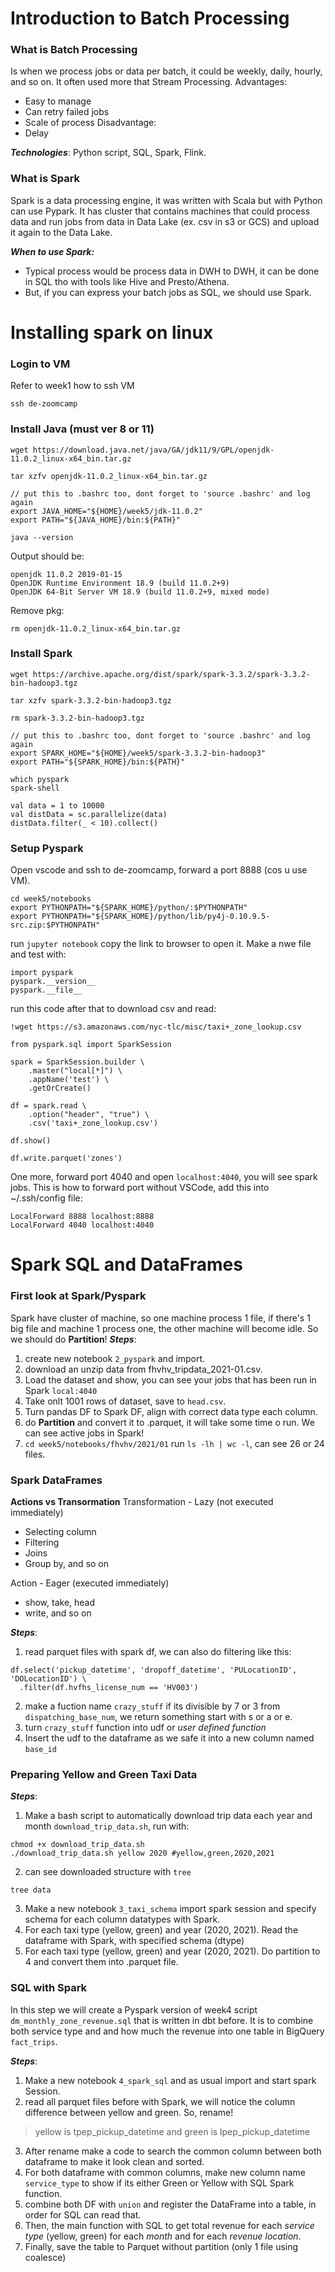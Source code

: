 # Introduction to Batch Processing
### What is Batch Processing
Is when we process jobs or data per batch, it could be weekly, daily, hourly, and so on. It often used more that Stream Processing.
Advantages:
* Easy to manage
* Can retry failed jobs
* Scale of process
Disadvantage:
* Delay

***Technologies***: Python script, SQL, Spark, Flink.

### What is Spark
Spark is a data processing engine, it was written with Scala but with Python can use Pypark. It has cluster that contains machines that could process data and run jobs from data in Data Lake (ex. csv in s3 or GCS) and upload it again to the Data Lake.

***When to use Spark:***
* Typical process would be process data in DWH to DWH, it can be done in SQL tho with tools like Hive and Presto/Athena.
* But, if you can express your batch jobs as SQL, we should use Spark. 

# Installing spark on linux
### Login to VM
Refer to week1 how to ssh VM
```
ssh de-zoomcamp
```

### Install Java (must ver 8 or 11)
```
wget https://download.java.net/java/GA/jdk11/9/GPL/openjdk-11.0.2_linux-x64_bin.tar.gz
```
```
tar xzfv openjdk-11.0.2_linux-x64_bin.tar.gz
```
```
// put this to .bashrc too, dont forget to 'source .bashrc' and log again
export JAVA_HOME="${HOME}/week5/jdk-11.0.2"
export PATH="${JAVA_HOME}/bin:${PATH}"
```
```
java --version
```
Output should be:
```
openjdk 11.0.2 2019-01-15
OpenJDK Runtime Environment 18.9 (build 11.0.2+9)
OpenJDK 64-Bit Server VM 18.9 (build 11.0.2+9, mixed mode)
```
Remove pkg:
```
rm openjdk-11.0.2_linux-x64_bin.tar.gz
```

### Install Spark
```
wget https://archive.apache.org/dist/spark/spark-3.3.2/spark-3.3.2-bin-hadoop3.tgz
```
```
tar xzfv spark-3.3.2-bin-hadoop3.tgz
```
```
rm spark-3.3.2-bin-hadoop3.tgz
```
```
// put this to .bashrc too, dont forget to 'source .bashrc' and log again
export SPARK_HOME="${HOME}/week5/spark-3.3.2-bin-hadoop3"
export PATH="${SPARK_HOME}/bin:${PATH}"
```
```
which pyspark
spark-shell

val data = 1 to 10000
val distData = sc.parallelize(data)
distData.filter(_ < 10).collect()
```

### Setup Pyspark
Open vscode and ssh to de-zoomcamp, forward a port 8888 (cos u use VM).
```
cd week5/notebooks
export PYTHONPATH="${SPARK_HOME}/python/:$PYTHONPATH"
export PYTHONPATH="${SPARK_HOME}/python/lib/py4j-0.10.9.5-src.zip:$PYTHONPATH"
```
run `jupyter notebook` copy the link to browser to open it. Make a nwe file and test with:
```
import pyspark
pyspark.__version__
pyspark.__file__
```
run this code after that to download csv and read:
```
!wget https://s3.amazonaws.com/nyc-tlc/misc/taxi+_zone_lookup.csv

from pyspark.sql import SparkSession

spark = SparkSession.builder \
    .master("local[*]") \
    .appName('test') \
    .getOrCreate()

df = spark.read \
    .option("header", "true") \
    .csv('taxi+_zone_lookup.csv')

df.show()

df.write.parquet('zones')
```
One more, forward port 4040 and open `localhost:4040`, you will see spark jobs.
This is how to forward port without VSCode, add this into ~/.ssh/config file:
```
LocalForward 8888 localhost:8888
LocalForward 4040 localhost:4040

```

# Spark SQL and DataFrames


### First look at Spark/Pyspark
Spark have cluster of machine, so one machine process 1 file, if there's 1 big file and machine 1 process one, the other machine will become idle. So we should do **Partition**!
***Steps***:
1) create new notebook `2_pyspark` and import.
2) download an unzip data from fhvhv_tripdata_2021-01.csv.
3) Load the dataset and show, you can see your jobs that has been run in Spark `local:4040`
4) Take onlt 1001 rows of dataset, save to `head.csv`.
5) Turn pandas DF to Spark DF, align with correct data type each column.
6) do **Partition** and convert it to .parquet, it will take some time o run. We can see active jobs in Spark!
7) `cd week5/notebooks/fhvhv/2021/01` run `ls -lh | wc -l`, can see 26 or 24 files.


### Spark DataFrames

**Actions vs Transormation**
Transformation - Lazy (not executed immediately)
* Selecting column
* Filtering
* Joins
* Group by, and so on

Action - Eager (executed immediately)
* show, take, head
* write, and so on

***Steps***:
1) read parquet files with spark df, we can also do filtering like this:
```
df.select('pickup_datetime', 'dropoff_datetime', 'PULocationID', 'DOLocationID') \
  .filter(df.hvfhs_license_num == 'HV003')
```
2) make a fuction name `crazy_stuff` if its divisible by 7 or 3 from `dispatching_base_num`, we return something start with s or a or e.
3) turn `crazy_stuff` function into udf or *user defined function*
4) Insert the udf to the dataframe as we safe it into a new column named `base_id`


### Preparing Yellow and Green Taxi Data
***Steps***:
1) Make a bash script to automatically download trip data each year and month `download_trip_data.sh`, run with:
```
chmod +x download_trip_data.sh
./download_trip_data.sh yellow 2020 #yellow,green,2020,2021
```
2) can see downloaded structure with `tree`
```
tree data
```
3) Make a new notebook `3_taxi_schema` import spark session and specify schema for each column datatypes with Spark.
4) For each taxi type (yellow, green) and year (2020, 2021). Read the dataframe with Spark, with specified schema (dtype)
5) For each taxi type (yellow, green) and year (2020, 2021). Do partition to 4 and convert them into .parquet file.


### SQL with Spark
In this step we will create a Pyspark version of week4 script `dm_monthly_zone_revenue.sql` that is written in dbt before. It is to combine both service type and and how much the revenue into one table in BigQuery `fact_trips`.

***Steps***:
1) Make a new notebook `4_spark_sql` and as usual import and start spark Session.
2) read all parquet files before with Spark, we will notice the column difference between yellow and green. So, rename!
> yellow is tpep_pickup_datetime and green is lpep_pickup_datetime
3) After rename make a code to search the common column between both dataframe to make it look clean and sorted.
4) For both dataframe with common columns, make new column name `service_type` to show if its either Green or Yellow with SQL Spark function.
5) combine both DF with `union` and register the DataFrame into a table, in order for SQL can read that.
6) Then, the main function with SQL to get total revenue for each *service type* (yellow, green) for each *month* and for each *revenue location*.
7) Finally, save the table to Parquet without partition (only 1 file using coalesce)
